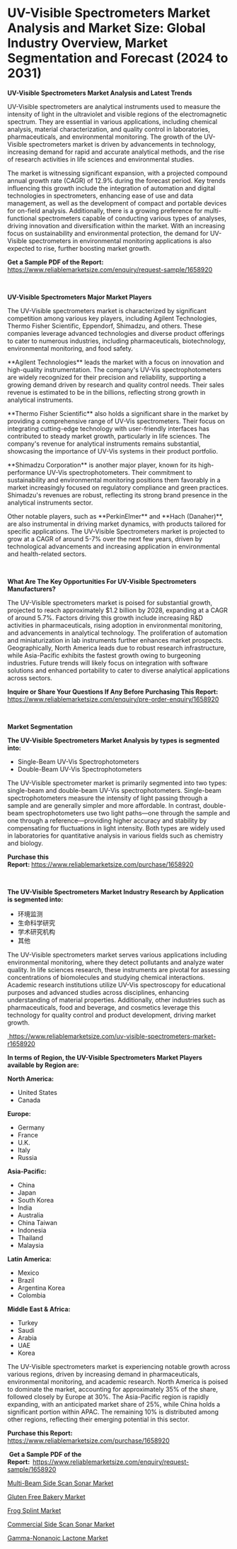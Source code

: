 <p><h1>UV-Visible Spectrometers Market Analysis and Market Size: Global Industry Overview, Market Segmentation and Forecast (2024 to 2031)</h1></p><p><strong>UV-Visible Spectrometers Market Analysis and Latest Trends</strong></p>
<p><p>UV-Visible spectrometers are analytical instruments used to measure the intensity of light in the ultraviolet and visible regions of the electromagnetic spectrum. They are essential in various applications, including chemical analysis, material characterization, and quality control in laboratories, pharmaceuticals, and environmental monitoring. The growth of the UV-Visible spectrometers market is driven by advancements in technology, increasing demand for rapid and accurate analytical methods, and the rise of research activities in life sciences and environmental studies.</p><p>The market is witnessing significant expansion, with a projected compound annual growth rate (CAGR) of 12.9% during the forecast period. Key trends influencing this growth include the integration of automation and digital technologies in spectrometers, enhancing ease of use and data management, as well as the development of compact and portable devices for on-field analysis. Additionally, there is a growing preference for multi-functional spectrometers capable of conducting various types of analyses, driving innovation and diversification within the market. With an increasing focus on sustainability and environmental protection, the demand for UV-Visible spectrometers in environmental monitoring applications is also expected to rise, further boosting market growth.</p></p>
<p><strong>Get a Sample PDF of the Report:&nbsp;</strong> <a href="https://www.reliablemarketsize.com/enquiry/request-sample/1658920?utm_campaign=1180&utm_medium=2&utm_source=Github&utm_content=ia&utm_term=28092024&utm_id=uv-visible-spectrometers">https://www.reliablemarketsize.com/enquiry/request-sample/1658920</a></p>
<p>&nbsp;</p>
<p><strong>UV-Visible Spectrometers Major Market Players</strong></p>
<p><p>The UV-Visible spectrometers market is characterized by significant competition among various key players, including Agilent Technologies, Thermo Fisher Scientific, Eppendorf, Shimadzu, and others. These companies leverage advanced technologies and diverse product offerings to cater to numerous industries, including pharmaceuticals, biotechnology, environmental monitoring, and food safety.</p><p>**Agilent Technologies** leads the market with a focus on innovation and high-quality instrumentation. The company's UV-Vis spectrophotometers are widely recognized for their precision and reliability, supporting a growing demand driven by research and quality control needs. Their sales revenue is estimated to be in the billions, reflecting strong growth in analytical instruments.</p><p>**Thermo Fisher Scientific** also holds a significant share in the market by providing a comprehensive range of UV-Vis spectrometers. Their focus on integrating cutting-edge technology with user-friendly interfaces has contributed to steady market growth, particularly in life sciences. The company's revenue for analytical instruments remains substantial, showcasing the importance of UV-Vis systems in their product portfolio.</p><p>**Shimadzu Corporation** is another major player, known for its high-performance UV-Vis spectrophotometers. Their commitment to sustainability and environmental monitoring positions them favorably in a market increasingly focused on regulatory compliance and green practices. Shimadzu's revenues are robust, reflecting its strong brand presence in the analytical instruments sector.</p><p>Other notable players, such as **PerkinElmer** and **Hach (Danaher)**, are also instrumental in driving market dynamics, with products tailored for specific applications. The UV-Visible Spectrometers market is projected to grow at a CAGR of around 5-7% over the next few years, driven by technological advancements and increasing application in environmental and health-related sectors.</p></p>
<p>&nbsp;</p>
<p><strong>What Are The Key Opportunities For UV-Visible Spectrometers Manufacturers?</strong></p>
<p><p>The UV-Visible spectrometers market is poised for substantial growth, projected to reach approximately $1.2 billion by 2028, expanding at a CAGR of around 5.7%. Factors driving this growth include increasing R&D activities in pharmaceuticals, rising adoption in environmental monitoring, and advancements in analytical technology. The proliferation of automation and miniaturization in lab instruments further enhances market prospects. Geographically, North America leads due to robust research infrastructure, while Asia-Pacific exhibits the fastest growth owing to burgeoning industries. Future trends will likely focus on integration with software solutions and enhanced portability to cater to diverse analytical applications across sectors.</p></p>
<p><strong>Inquire or Share Your Questions If Any Before Purchasing This Report:</strong> <a href="https://www.reliablemarketsize.com/enquiry/pre-order-enquiry/1658920?utm_campaign=1180&utm_medium=2&utm_source=Github&utm_content=ia&utm_term=28092024&utm_id=uv-visible-spectrometers">https://www.reliablemarketsize.com/enquiry/pre-order-enquiry/1658920</a></p>
<p>&nbsp;</p>
<p><strong>Market Segmentation</strong></p>
<p><strong>The UV-Visible Spectrometers Market Analysis by types is segmented into:</strong></p>
<p><ul><li>Single-Beam UV-Vis Spectrophotometers</li><li>Double-Beam UV-Vis Spectrophotometers</li></ul></p>
<p><p>The UV-Visible spectrometer market is primarily segmented into two types: single-beam and double-beam UV-Vis spectrophotometers. Single-beam spectrophotometers measure the intensity of light passing through a sample and are generally simpler and more affordable. In contrast, double-beam spectrophotometers use two light paths—one through the sample and one through a reference—providing higher accuracy and stability by compensating for fluctuations in light intensity. Both types are widely used in laboratories for quantitative analysis in various fields such as chemistry and biology.</p></p>
<p><strong>Purchase this Report:&nbsp;</strong><a href="https://www.reliablemarketsize.com/purchase/1658920?utm_campaign=1180&utm_medium=2&utm_source=Github&utm_content=ia&utm_term=28092024&utm_id=uv-visible-spectrometers">https://www.reliablemarketsize.com/purchase/1658920</a></p>
<p>&nbsp;</p>
<p><strong>The UV-Visible Spectrometers Market Industry Research by Application is segmented into:</strong></p>
<p><ul><li>环境监测</li><li>生命科学研究</li><li>学术研究机构</li><li>其他</li></ul></p>
<p><p>The UV-Visible spectrometers market serves various applications including environmental monitoring, where they detect pollutants and analyze water quality. In life sciences research, these instruments are pivotal for assessing concentrations of biomolecules and studying chemical interactions. Academic research institutions utilize UV-Vis spectroscopy for educational purposes and advanced studies across disciplines, enhancing understanding of material properties. Additionally, other industries such as pharmaceuticals, food and beverage, and cosmetics leverage this technology for quality control and product development, driving market growth.</p></p>
<p><a href="https://www.reliablemarketsize.com/uv-visible-spectrometers-market-r1658920?utm_campaign=1180&utm_medium=2&utm_source=Github&utm_content=ia&utm_term=28092024&utm_id=uv-visible-spectrometers">&nbsp;https://www.reliablemarketsize.com/uv-visible-spectrometers-market-r1658920</a></p>
<p><strong>In terms of Region, the UV-Visible Spectrometers Market Players available by Region are:</strong></p>
<p>
    <p> <strong> North America: </strong>
        <ul>
            <li>United States</li>
            <li>Canada</li>
        </ul>
        </p> 
    <p> <strong> Europe: </strong>
        <ul>
            <li>Germany</li>
            <li>France</li>
            <li>U.K.</li>
            <li>Italy</li>
            <li>Russia</li>
        </ul>
        </p> 
    <p> <strong> Asia-Pacific: </strong>
        <ul>
            <li>China</li>
            <li>Japan</li>
            <li>South Korea</li>
            <li>India</li>
            <li>Australia</li>
            <li>China Taiwan</li>
            <li>Indonesia</li>
            <li>Thailand</li>
            <li>Malaysia</li>
        </ul>
        </p> 
    <p> <strong> Latin America: </strong>
        <ul>
            <li>Mexico</li>
            <li>Brazil</li>
            <li>Argentina Korea</li>
            <li>Colombia</li>
        </ul>
        </p> 
    <p> <strong> Middle East & Africa: </strong>
        <ul>
            <li>Turkey</li>
            <li>Saudi</li>
            <li>Arabia</li>
            <li>UAE</li>
            <li>Korea</li>
        </ul>
    </p>
    </p>
<p><p>The UV-Visible spectrometers market is experiencing notable growth across various regions, driven by increasing demand in pharmaceuticals, environmental monitoring, and academic research. North America is poised to dominate the market, accounting for approximately 35% of the share, followed closely by Europe at 30%. The Asia-Pacific region is rapidly expanding, with an anticipated market share of 25%, while China holds a significant portion within APAC. The remaining 10% is distributed among other regions, reflecting their emerging potential in this sector.</p></p>
<p><strong>Purchase this Report: </strong><a href="https://www.reliablemarketsize.com/purchase/1658920?utm_campaign=1180&utm_medium=2&utm_source=Github&utm_content=ia&utm_term=28092024&utm_id=uv-visible-spectrometers">https://www.reliablemarketsize.com/purchase/1658920</a></p>
<p>&nbsp;<strong>Get a Sample PDF of the Report:&nbsp;&nbsp;</strong><a href="https://www.reliablemarketsize.com/enquiry/request-sample/1658920?utm_campaign=1180&utm_medium=2&utm_source=Github&utm_content=ia&utm_term=28092024&utm_id=uv-visible-spectrometers">https://www.reliablemarketsize.com/enquiry/request-sample/1658920</a></p>
<p><strong></strong></p>
<p><p><a href="https://issuu.com/reportprime-2/docs/multi-beam-side-scan-sonar-market-s_0a6b15259dabde?utm_campaign=1180&utm_medium=2&utm_source=Github&utm_content=ia&utm_term=28092024&utm_id=uv-visible-spectrometers">Multi-Beam Side Scan Sonar Market</a></p><p><a href="https://www.linkedin.com/pulse/what-current-future-prospects-gluten-free-bakery-market-analysis-py85e?trackingId=nhqogeB0RZmg5oCBlxzAsA%3D%3D&utm_campaign=1180&utm_medium=2&utm_source=Github&utm_content=ia&utm_term=28092024&utm_id=uv-visible-spectrometers">Gluten Free Bakery Market</a></p><p><a href="https://www.linkedin.com/pulse/global-frog-splint-market-size-expected-experience-cagr-szk4e?trackingId=3qgKvjW6SPSEmhwbVRs7LQ%3D%3D&utm_campaign=1180&utm_medium=2&utm_source=Github&utm_content=ia&utm_term=28092024&utm_id=uv-visible-spectrometers">Frog Splint Market</a></p><p><a href="https://issuu.com/reportprime-2/docs/commercial-side-scan-sonar-market-s_6ef78ea553e5b5?utm_campaign=1180&utm_medium=2&utm_source=Github&utm_content=ia&utm_term=28092024&utm_id=uv-visible-spectrometers">Commercial Side Scan Sonar Market</a></p><p><a href="https://github.com/BryceTownsendr/Market-Research-Report-List-6/blob/main/gamma-nonanoic-lactone-market.md?utm_campaign=1180&utm_medium=2&utm_source=Github&utm_content=ia&utm_term=28092024&utm_id=uv-visible-spectrometers">Gamma-Nonanoic Lactone Market</a></p></p>